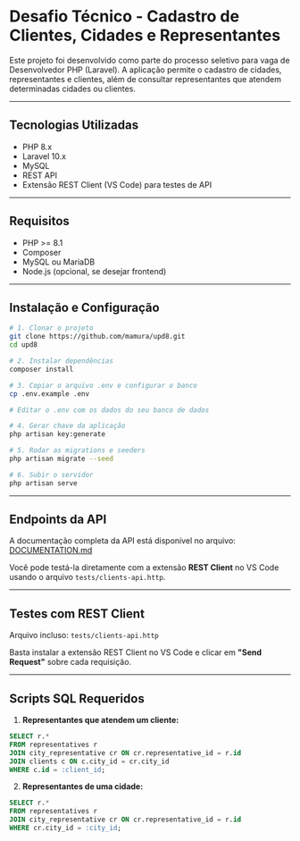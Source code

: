 
# Desafio Técnico - Cadastro de Clientes, Cidades e Representantes

Este projeto foi desenvolvido como parte do processo seletivo para vaga de Desenvolvedor PHP (Laravel). A aplicação permite o cadastro de cidades, representantes e clientes, além de consultar representantes que atendem determinadas cidades ou clientes.

---

## Tecnologias Utilizadas

- PHP 8.x
- Laravel 10.x
- MySQL
- REST API
- Extensão REST Client (VS Code) para testes de API

---

## Requisitos

- PHP >= 8.1
- Composer
- MySQL ou MariaDB
- Node.js (opcional, se desejar frontend)

---

## Instalação e Configuração

```bash
# 1. Clonar o projeto
git clone https://github.com/mamura/upd8.git
cd upd8

# 2. Instalar dependências
composer install

# 3. Copiar o arquivo .env e configurar o banco
cp .env.example .env

# Editar o .env com os dados do seu banco de dados

# 4. Gerar chave da aplicação
php artisan key:generate

# 5. Rodar as migrations e seeders
php artisan migrate --seed

# 6. Subir o servidor
php artisan serve
```

---

## Endpoints da API

A documentação completa da API está disponível no arquivo: [DOCUMENTATION.md](DOCUMENTATION.md)

Você pode testá-la diretamente com a extensão **REST Client** no VS Code usando o arquivo `tests/clients-api.http`.

---

## Testes com REST Client

Arquivo incluso: `tests/clients-api.http`

Basta instalar a extensão REST Client no VS Code e clicar em **"Send Request"** sobre cada requisição.

---

## Scripts SQL Requeridos

1. **Representantes que atendem um cliente:**
```sql
SELECT r.*
FROM representatives r
JOIN city_representative cr ON cr.representative_id = r.id
JOIN clients c ON c.city_id = cr.city_id
WHERE c.id = :client_id;
```

2. **Representantes de uma cidade:**
```sql
SELECT r.*
FROM representatives r
JOIN city_representative cr ON cr.representative_id = r.id
WHERE cr.city_id = :city_id;
```
